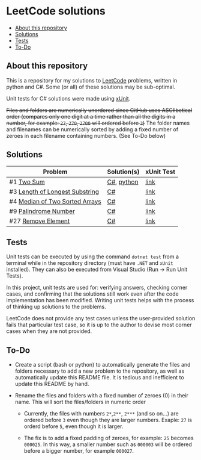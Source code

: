 # LeetCode solutions

- [About this repository](#about-this-repository)
- [Solutions](#solutions)
- [Tests](#tests)
- [To-Do](#to-do)

## About this repository

This is a repository for my solutions to [LeetCode](https://leetcode.com/) problems, written in python and C#.
Some (or all) of these solutions may be sub-optimal.

Unit tests for C# solutions were made using [xUnit](https://xunit.net/).

~~Files and folders are numerically unordered since GitHub uses ASCIIbetical order (compares only one digit at a time rather than all the digits in a number, for example: `27`, `270`, `2700` will ordered before `3`)~~ The folder names and filenames can be numerically sorted by adding a fixed number of zeroes in each filename containing numbers. (See To-Do below)

## Solutions

| Problem | Solution(s) | xUnit Test |
|---------|-------------|------------|
| #1 [Two Sum](https://leetcode.com/problems/two-sum/) | [C#](https://github.com/TheFernandoM/LeetCode/blob/main/Solutions/C%23/Problem1_TwoSum/Problem1TwoSum.cs), [python](https://github.com/TheFernandoM/LeetCode/blob/main/Solutions/python/Problem1_TwoSum/two_sum.py)|[link](https://github.com/TheFernandoM/LeetCode/blob/main/Tests/Problem1_TwoSumTest.cs)|
| #3 [Length of Longest Substring](https://leetcode.com/problems/longest-substring-without-repeating-characters/) | [C#](https://github.com/TheFernandoM/LeetCode/blob/main/Solutions/C%23/Problem3_LongestSubstring/Problem3LengthOfLongestSubstring.cs)|[link](https://github.com/TheFernandoM/LeetCode/blob/main/Tests/Problem3_LengthOfLongestSubstringTest.cs)|
| #4 [Median of Two Sorted Arrays](https://leetcode.com/problems/median-of-two-sorted-arrays/) | [C#](https://github.com/TheFernandoM/LeetCode/blob/main/Solutions/C%23/Problem4_MedianOfTwoSortedArrays/Problem4MedianOfTwoSortedArrays.cs)|[link](https://github.com/TheFernandoM/LeetCode/blob/main/Tests/Problem4_MedianOfTwoSortedArraysTest.cs)|
| #9 [Palindrome Number](https://leetcode.com/problems/palindrome-number/) | [C#](https://github.com/TheFernandoM/LeetCode/blob/main/Solutions/C%23/Problem9_PalindromeNumber/Problem9PalindromeNumber.cs) | [link](https://github.com/TheFernandoM/LeetCode/blob/main/Tests/Problem9_PalindromeNumberTest.cs)|
| #27 [Remove Element](https://leetcode.com/problems/remove-element/) | [C#](https://github.com/TheFernandoM/LeetCode/blob/main/Solutions/C%23/Problem27_RemoveElement/Problem27_RemoveElement.cs) | [link](https://github.com/TheFernandoM/LeetCode/blob/main/Tests/Problem27_RemoveElementTest.cs)|

## Tests
Unit tests can be executed by using the command `dotnet test` from a terminal while in the repository directory (must have `.NET` and `xUnit` installed).
They can also be executed from Visual Studio (Run -> Run Unit Tests).

In this project, unit tests are used for: verifying answers, checking corner cases, and confirming that the solutions still work even after the code implementation has been modified. Writing unit tests helps with the process of thinking up solutions to the problems.

LeetCode does not provide any test cases unless the user-provided solution fails that particular test case, so it is up to the author to devise most corner cases when they are not provided.

## To-Do
* Create a script (bash or python) to automatically generate the files and folders necessary to add a new problem to the repository, as well as automatically update this README file. It is tedious and inefficient to update this README by hand.

* Rename the files and folders with a fixed number of zeroes (0) in their name. This will sort the files/folders in numeric order
    * Currently, the files with numbers `2*`,`2**`, `2***` (and so on...) are ordered before `3` even though they are larger numbers. Exaple: `27` is orderd before `5`, even though it is larger.

    * The fix is to add a fixed padding of zeroes, for example: `25` becomes `000025`. In this way, a smaller number such as `000003` will be ordered before a bigger number, for example `000027`.
